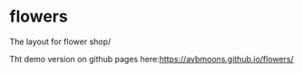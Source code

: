 # flowers

The layout for flower shop/

Tht demo version on github pages here:https://avbmoons.github.io/flowers/
